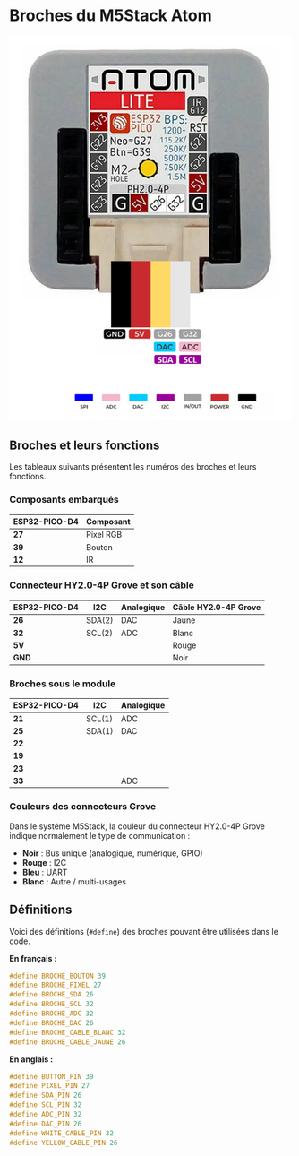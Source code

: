# Broches du M5Stack Atom

![Les broches du connecteur Grove du M5Stack Atom Lite](m5stack_atom_broches.png) 

## Broches et leurs fonctions

Les tableaux suivants présentent les numéros des broches et leurs fonctions.

### Composants embarqués

| **ESP32-PICO-D4** | **Composant** |
|------------------|----------------|
| **27**           | Pixel RGB      |
| **39**           | Bouton         |
| **12**           | IR             |

### Connecteur HY2.0-4P Grove et son câble

| **ESP32-PICO-D4** | **I2C**  | **Analogique** | **Câble HY2.0-4P Grove** |
|------------------|----------|------------------|---------------------------|
| **26**           | SDA(2)   | DAC              | Jaune                     |
| **32**           | SCL(2)   | ADC              | Blanc                     |
| **5V**           |          |                  | Rouge                     |
| **GND**          |          |                  | Noir                      |

### Broches sous le module

| **ESP32-PICO-D4** | **I2C**  | **Analogique** |
|------------------|----------|------------------|
| **21**           | SCL(1)   | ADC              |
| **25**           | SDA(1)   | DAC              |
| **22**           |          |                  |
| **19**           |          |                  |
| **23**           |          |                  |
| **33**           |          | ADC              |

### Couleurs des connecteurs Grove

Dans le système M5Stack, la couleur du connecteur HY2.0-4P Grove indique normalement le type de communication :

- **Noir** : Bus unique (analogique, numérique, GPIO)  
- **Rouge** : I2C  
- **Bleu** : UART  
- **Blanc** : Autre / multi-usages

## Définitions

Voici des définitions (`#define`) des broches pouvant être utilisées dans le code.

**En français :**
```cpp
#define BROCHE_BOUTON 39
#define BROCHE_PIXEL 27
#define BROCHE_SDA 26
#define BROCHE_SCL 32
#define BROCHE_ADC 32
#define BROCHE_DAC 26
#define BROCHE_CABLE_BLANC 32
#define BROCHE_CABLE_JAUNE 26
```

**En anglais :**
```cpp
#define BUTTON_PIN 39
#define PIXEL_PIN 27
#define SDA_PIN 26
#define SCL_PIN 32
#define ADC_PIN 32
#define DAC_PIN 26
#define WHITE_CABLE_PIN 32
#define YELLOW_CABLE_PIN 26
```
